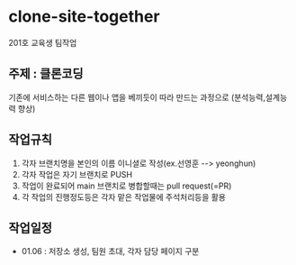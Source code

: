 # clone-site-together
201호 교육생 팀작업

## 주제 : 클론코딩
기존에 서비스하는 다른 웹이나 앱을 베끼듯이 따라 만드는 과정으로 (분석능력,설계능력 향상)

## 작업규칙
1. 각자 브랜치명을 본인의 이름 이니셜로 작성(ex.선영훈 --> yeonghun)
2. 각자 작업은 자기 브랜치로 PUSH
3. 작업이 완료되어 main 브랜치로 병합할때는 pull request(=PR)
4. 각 작업의 진행정도등은 각자 맡은 작업물에 주석처리등을 활용

## 작업일정
- 01.06 : 저장소 생성, 팀원 초대, 각자 담당 페이지 구분
